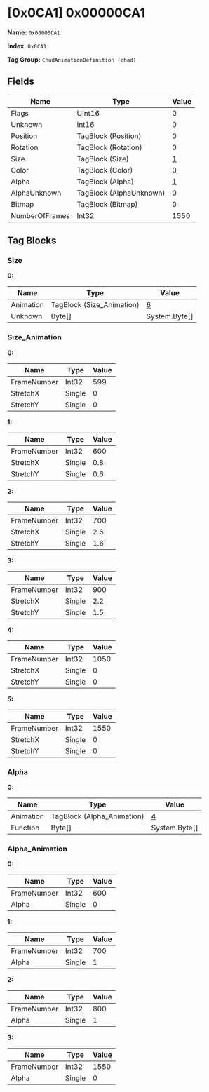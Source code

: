 # [0x0CA1] 0x00000CA1

**Name:** ```0x00000CA1```

**Index:** ```0x0CA1```

**Tag Group:** ```ChudAnimationDefinition (chad)```

## Fields

Name	| Type	| Value
---	|---	|---	|
Flags	|UInt16	|0
Unknown	|Int16	|0
Position	|TagBlock (Position)	|0
Rotation	|TagBlock (Rotation)	|0
Size	|TagBlock (Size)	|[1](#size)
Color	|TagBlock (Color)	|0
Alpha	|TagBlock (Alpha)	|[1](#alpha)
AlphaUnknown	|TagBlock (AlphaUnknown)	|0
Bitmap	|TagBlock (Bitmap)	|0
NumberOfFrames	|Int32	|1550


## Tag Blocks

### Size

**0:**

Name	| Type	| Value
---	|---	|---	|
Animation	|TagBlock (Size_Animation)	|[6](#size_animation)
Unknown	|Byte[]	|System.Byte[]


### Size_Animation

**0:**

Name	| Type	| Value
---	|---	|---	|
FrameNumber	|Int32	|599
StretchX	|Single	|0
StretchY	|Single	|0


**1:**

Name	| Type	| Value
---	|---	|---	|
FrameNumber	|Int32	|600
StretchX	|Single	|0.8
StretchY	|Single	|0.6


**2:**

Name	| Type	| Value
---	|---	|---	|
FrameNumber	|Int32	|700
StretchX	|Single	|2.6
StretchY	|Single	|1.6


**3:**

Name	| Type	| Value
---	|---	|---	|
FrameNumber	|Int32	|900
StretchX	|Single	|2.2
StretchY	|Single	|1.5


**4:**

Name	| Type	| Value
---	|---	|---	|
FrameNumber	|Int32	|1050
StretchX	|Single	|0
StretchY	|Single	|0


**5:**

Name	| Type	| Value
---	|---	|---	|
FrameNumber	|Int32	|1550
StretchX	|Single	|0
StretchY	|Single	|0


### Alpha

**0:**

Name	| Type	| Value
---	|---	|---	|
Animation	|TagBlock (Alpha_Animation)	|[4](#alpha_animation)
Function	|Byte[]	|System.Byte[]


### Alpha_Animation

**0:**

Name	| Type	| Value
---	|---	|---	|
FrameNumber	|Int32	|600
Alpha	|Single	|0


**1:**

Name	| Type	| Value
---	|---	|---	|
FrameNumber	|Int32	|700
Alpha	|Single	|1


**2:**

Name	| Type	| Value
---	|---	|---	|
FrameNumber	|Int32	|800
Alpha	|Single	|1


**3:**

Name	| Type	| Value
---	|---	|---	|
FrameNumber	|Int32	|1550
Alpha	|Single	|0


